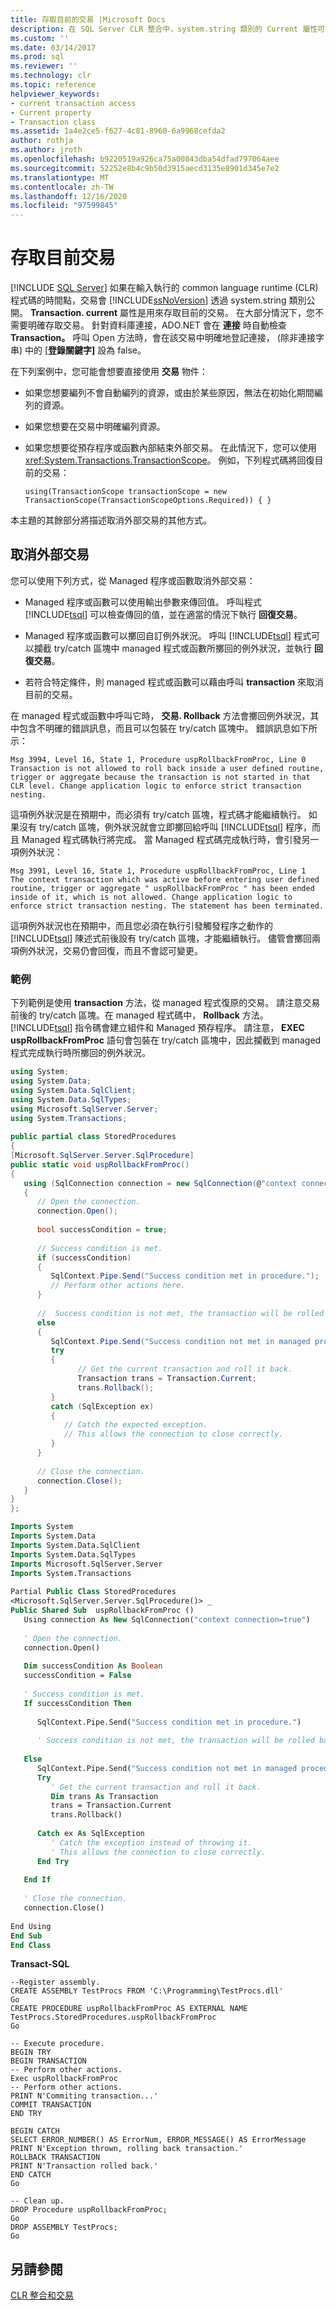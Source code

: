 ```yaml
---
title: 存取目前的交易 |Microsoft Docs
description: 在 SQL Server CLR 整合中，system.string 類別的 Current 屬性可讓您存取目前的交易。
ms.custom: ''
ms.date: 03/14/2017
ms.prod: sql
ms.reviewer: ''
ms.technology: clr
ms.topic: reference
helpviewer_keywords:
- current transaction access
- Current property
- Transaction class
ms.assetid: 1a4e2ce5-f627-4c81-8960-6a9968cefda2
author: rothja
ms.author: jroth
ms.openlocfilehash: b9220519a926ca75a00843dba54dfad797064aee
ms.sourcegitcommit: 52252e8b4c9b50d3915aecd3135e8901d345e7e2
ms.translationtype: MT
ms.contentlocale: zh-TW
ms.lasthandoff: 12/16/2020
ms.locfileid: "97599845"
---
```

# <a name="accessing-the-current-transaction"></a>存取目前交易
 [!INCLUDE [SQL Server](../../includes/applies-to-version/sqlserver.md)]
  如果在輸入執行的 common language runtime (CLR) 程式碼的時間點，交易會 [!INCLUDE[ssNoVersion](../../includes/ssnoversion-md.md)] 透過 system.string 類別公開。  **Transaction. current** 屬性是用來存取目前的交易。 在大部分情況下，您不需要明確存取交易。 針對資料庫連接，ADO.NET 會在 **連接** 時自動檢查 **Transaction。** 呼叫 Open 方法時，會在該交易中明確地登記連接， (除非連接字串) 中的 [**登錄關鍵字]** 設為 false。  
  
 在下列案例中，您可能會想要直接使用 **交易** 物件：  
  
-   如果您想要編列不會自動編列的資源，或由於某些原因，無法在初始化期間編列的資源。  
  
-   如果您想要在交易中明確編列資源。  
  
-   如果您想要從預存程序或函數內部結束外部交易。 在此情況下，您可以使用 <xref:System.Transactions.TransactionScope>。 例如，下列程式碼將回復目前的交易：  
  
    ```  
    using(TransactionScope transactionScope = new TransactionScope(TransactionScopeOptions.Required)) { }  
    ```  
  
 本主題的其餘部分將描述取消外部交易的其他方式。  
  
## <a name="canceling-an-external-transaction"></a>取消外部交易  
 您可以使用下列方式，從 Managed 程序或函數取消外部交易：  
  
-   Managed 程序或函數可以使用輸出參數來傳回值。 呼叫程式 [!INCLUDE[tsql](../../includes/tsql-md.md)] 可以檢查傳回的值，並在適當的情況下執行 **回復交易**。  
  
-   Managed 程序或函數可以擲回自訂例外狀況。 呼叫 [!INCLUDE[tsql](../../includes/tsql-md.md)] 程式可以攔截 try/catch 區塊中 managed 程式或函數所擲回的例外狀況，並執行 **回復交易**。  
  
-   若符合特定條件，則 managed 程式或函數可以藉由呼叫 **transaction** 來取消目前的交易。  
  
 在 managed 程式或函數中呼叫它時， **交易. Rollback** 方法會擲回例外狀況，其中包含不明確的錯誤訊息，而且可以包裝在 try/catch 區塊中。 錯誤訊息如下所示：  
  
```  
Msg 3994, Level 16, State 1, Procedure uspRollbackFromProc, Line 0  
Transaction is not allowed to roll back inside a user defined routine, trigger or aggregate because the transaction is not started in that CLR level. Change application logic to enforce strict transaction nesting.  
```  
  
 這項例外狀況是在預期中，而必須有 try/catch 區塊，程式碼才能繼續執行。 如果沒有 try/catch 區塊，例外狀況就會立即擲回給呼叫 [!INCLUDE[tsql](../../includes/tsql-md.md)] 程序，而且 Managed 程式碼執行將完成。 當 Managed 程式碼完成執行時，會引發另一項例外狀況：  
  
```  
Msg 3991, Level 16, State 1, Procedure uspRollbackFromProc, Line 1   
The context transaction which was active before entering user defined routine, trigger or aggregate " uspRollbackFromProc " has been ended inside of it, which is not allowed. Change application logic to enforce strict transaction nesting. The statement has been terminated.  
```  
  
 這項例外狀況也在預期中，而且您必須在執行引發觸發程序之動作的 [!INCLUDE[tsql](../../includes/tsql-md.md)] 陳述式前後設有 try/catch 區塊，才能繼續執行。 儘管會擲回兩項例外狀況，交易仍會回復，而且不會認可變更。  
  
### <a name="example"></a>範例  
 下列範例是使用 **transaction** 方法，從 managed 程式復原的交易。 請注意交易前後的 try/catch 區塊。在 managed 程式碼中， **Rollback** 方法。 [!INCLUDE[tsql](../../includes/tsql-md.md)] 指令碼會建立組件和 Managed 預存程序。 請注意， **EXEC uspRollbackFromProc** 語句會包裝在 try/catch 區塊中，因此攔截到 managed 程式完成執行時所擲回的例外狀況。  
  
```csharp  
using System;  
using System.Data;  
using System.Data.SqlClient;  
using System.Data.SqlTypes;  
using Microsoft.SqlServer.Server;  
using System.Transactions;  
  
public partial class StoredProcedures  
{  
[Microsoft.SqlServer.Server.SqlProcedure]  
public static void uspRollbackFromProc()  
{  
   using (SqlConnection connection = new SqlConnection(@"context connection=true"))  
   {  
      // Open the connection.  
      connection.Open();  
  
      bool successCondition = true;  
  
      // Success condition is met.  
      if (successCondition)  
      {  
         SqlContext.Pipe.Send("Success condition met in procedure.");   
         // Perform other actions here.  
      }  
  
      //  Success condition is not met, the transaction will be rolled back.  
      else  
      {  
         SqlContext.Pipe.Send("Success condition not met in managed procedure. Transaction rolling back...");  
         try  
         {  
               // Get the current transaction and roll it back.  
               Transaction trans = Transaction.Current;  
               trans.Rollback();  
         }  
         catch (SqlException ex)  
         {  
            // Catch the expected exception.   
            // This allows the connection to close correctly.                      
         }    
      }  
  
      // Close the connection.  
      connection.Close();  
   }  
}  
};  
```  
  
```vb  
Imports System  
Imports System.Data  
Imports System.Data.SqlClient  
Imports System.Data.SqlTypes  
Imports Microsoft.SqlServer.Server  
Imports System.Transactions  
  
Partial Public Class StoredProcedures  
<Microsoft.SqlServer.Server.SqlProcedure()> _  
Public Shared Sub  uspRollbackFromProc ()  
   Using connection As New SqlConnection("context connection=true")  
  
   ' Open the connection.  
   connection.Open()  
  
   Dim successCondition As Boolean  
   successCondition = False  
  
   ' Success condition is met.  
   If successCondition Then  
  
      SqlContext.Pipe.Send("Success condition met in procedure.")  
  
      ' Success condition is not met, the transaction will be rolled back.  
  
   Else  
      SqlContext.Pipe.Send("Success condition not met in managed procedure. Transaction rolling back...")  
      Try  
         ' Get the current transaction and roll it back.  
         Dim trans As Transaction  
         trans = Transaction.Current  
         trans.Rollback()  
  
      Catch ex As SqlException  
         ' Catch the exception instead of throwing it.    
         ' This allows the connection to close correctly.                      
      End Try  
  
   End If  
  
   ' Close the connection.  
   connection.Close()  
  
End Using  
End Sub  
End Class  
```  
  
 **Transact-SQL**  
  
```  
--Register assembly.  
CREATE ASSEMBLY TestProcs FROM 'C:\Programming\TestProcs.dll'   
Go  
CREATE PROCEDURE uspRollbackFromProc AS EXTERNAL NAME TestProcs.StoredProcedures.uspRollbackFromProc  
Go  
  
-- Execute procedure.  
BEGIN TRY  
BEGIN TRANSACTION   
-- Perform other actions.  
Exec uspRollbackFromProc  
-- Perform other actions.  
PRINT N'Commiting transaction...'  
COMMIT TRANSACTION  
END TRY  
  
BEGIN CATCH  
SELECT ERROR_NUMBER() AS ErrorNum, ERROR_MESSAGE() AS ErrorMessage  
PRINT N'Exception thrown, rolling back transaction.'  
ROLLBACK TRANSACTION  
PRINT N'Transaction rolled back.'   
END CATCH  
Go  
  
-- Clean up.  
DROP Procedure uspRollbackFromProc;  
Go  
DROP ASSEMBLY TestProcs;  
Go  
```  
  
## <a name="see-also"></a>另請參閱  
 [CLR 整合和交易](../../relational-databases/clr-integration-data-access-transactions/clr-integration-and-transactions.md)  
  
  
